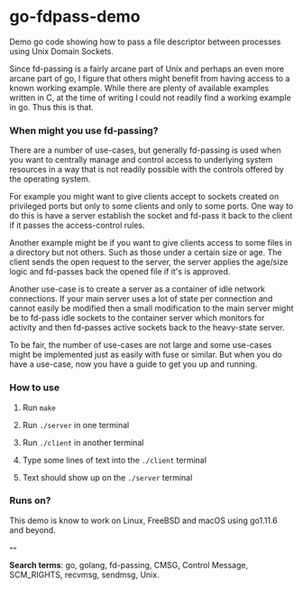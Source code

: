 # go-fdpass-demo

Demo go code showing how to pass a file descriptor between processes
using Unix Domain Sockets.

Since fd-passing is a fairly arcane part of Unix and perhaps an even
more arcane part of go, I figure that others might benefit from having
access to a known working example. While there are plenty of available
examples written in C, at the time of writing I could not readily find
a working example in go. Thus this is that.

### When might you use fd-passing?

There are a number of use-cases, but generally fd-passing is used when
you want to centrally manage and control access to underlying system
resources in a way that is not readily possible with the controls
offered by the operating system.

For example you might want to give clients accept to sockets created
on privileged ports but only to some clients and only to some
ports. One way to do this is have a server establish the socket and
fd-pass it back to the client if it passes the access-control rules.

Another example might be if you want to give clients access to some
files in a directory but not others. Such as those under a certain
size or age. The client sends the open request to the server, the
server applies the age/size logic and fd-passes back the opened file
if it's is approved.

Another use-case is to create a server as a container of idle network
connections. If your main server uses a lot of state per connection
and cannot easily be modified then a small modification to the main
server might be to fd-pass idle sockets to the container server which
monitors for activity and then fd-passes active sockets back to the
heavy-state server.

To be fair, the number of use-cases are not large and some use-cases
might be implemented just as easily with fuse or similar. But when you
do have a use-case, now you have a guide to get you up and running.

### How to use

1. Run `make`

2. Run `./server` in one terminal

3. Run `./client` in another terminal

4. Type some lines of text into the `./client` terminal

5. Text should show up on the `./server` terminal

### Runs on?

This demo is know to work on Linux, FreeBSD and macOS using go1.11.6
and beyond.


**--**

**Search terms**: go, golang, fd-passing, CMSG, Control Message, SCM_RIGHTS, recvmsg, sendmsg, Unix.
